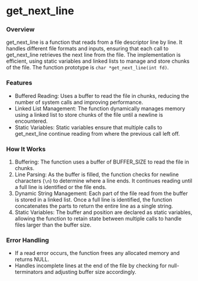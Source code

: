 # get_next_line

### Overview

get_next_line is a function that reads from a file descriptor line by line. It handles different file formats and inputs, ensuring that each call to get_next_line retrieves the next line from the file. The implementation is efficient, using static variables and linked lists to manage and store chunks of the file. The function prototype is `char *get_next_line(int fd)`.

### Features

- Buffered Reading: Uses a buffer to read the file in chunks, reducing the number of system calls and improving performance.
- Linked List Management: The function dynamically manages memory using a linked list to store chunks of the file until a newline is encountered.
- Static Variables: Static variables ensure that multiple calls to get_next_line continue reading from where the previous call left off.

### How It Works

1. Buffering: The function uses a buffer of BUFFER_SIZE to read the file in chunks.
2. Line Parsing: As the buffer is filled, the function checks for newline characters (`\n`) to determine where a line ends. It continues reading until a full line is identified or the file ends.
3. Dynamic String Management: Each part of the file read from the buffer is stored in a linked list. Once a full line is identified, the function concatenates the parts to return the entire line as a single string.
4. Static Variables: The buffer and position are declared as static variables, allowing the function to retain state between multiple calls to handle files larger than the buffer size.

### Error Handling

- If a read error occurs, the function frees any allocated memory and returns NULL.
- Handles incomplete lines at the end of the file by checking for null-terminators and adjusting buffer size accordingly.
